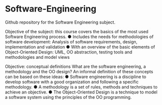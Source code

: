 # Software-Engineering
Github repository for the Software Engineering subject. 

Objective of the subject: this course covers the basics of the most used Software Engineering process.
● Includes the needs for methodologies of software development: Analysis of software requirements, design, implementation and validation
● With an overview of the basic elements of Object-Oriented Design: UML, OO abstraction, testing tools and methodologies and model views

Objective: conceptual definitions
What are the software engineering, a methodology and the OO design?
An informal definition of these concepts can be based on these ideas:
● Software engineering is a discipline to develop software with a good organization and
following a specific methodology.
● A methodology is a set of rules, methods and techniques to achieve an objective.
● The Object-Oriented Design is a technique to model a software system using the
principles of the OO programming.
